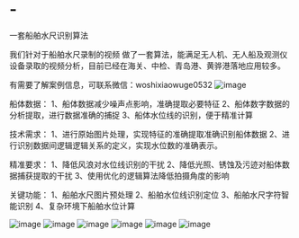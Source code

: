 # -
一套船舶水尺识别算法

我们针对于船舶水尺录制的视频 做了一套算法，能满足无人机、无人船及观测仪设备录取的视频分析，目前已经在海关、中检、青岛港、黄骅港落地应用较多。

有需要了解案例信息，可联系微信：woshixiaowuge0532 
![image](https://user-images.githubusercontent.com/110027445/180981525-8a4ff1b0-b657-4b6b-adf3-d92ac4dfbb9a.png)


船体数据：
1、船体数据减少噪声点影响，准确提取必要特征
2、船体数字数据的分析提取，进行数据准确的捕捉
3、船体水位线的识别，便于精准计算

技术需求：
1、进行原始图片处理，实现特征的准确提取准确识别船体数据
2、进行识别数据间逻辑逻辑关系的定义，实现水位数的准确表示。

精准要求：
1、降低风浪对水位线识别的干扰
2、降低光照、锈蚀及污迹对船体数据捕获提取的干扰
3、使用优化的逻辑算法降低拍摄角度的影响


关键功能：
1、船舶水尺图片预处理
2、船舶水位线识别定位
3、船舶水尺字符智能识别
4、复杂环境下船舶水位计算

![image](https://user-images.githubusercontent.com/110027445/180980236-f556ade0-e1ad-477b-8dc7-63cd2e19a625.png)
![image](https://user-images.githubusercontent.com/110027445/180980356-c6ce4be9-bc6f-4ea3-87be-5c31839e7a64.png)
![image](https://user-images.githubusercontent.com/110027445/180980318-d9167e2a-4ad9-4bb8-9f9f-5683a5bc8936.png)
![image](https://user-images.githubusercontent.com/110027445/180980395-fa182290-cf27-4b1b-bac1-2f6a5a676b61.png)
![image](https://user-images.githubusercontent.com/110027445/180980426-571b8688-5529-427d-8554-c083ad208abc.png)
![image](https://user-images.githubusercontent.com/110027445/180980503-5967325f-0426-43f2-8fb3-ad41d9a033e7.png)
